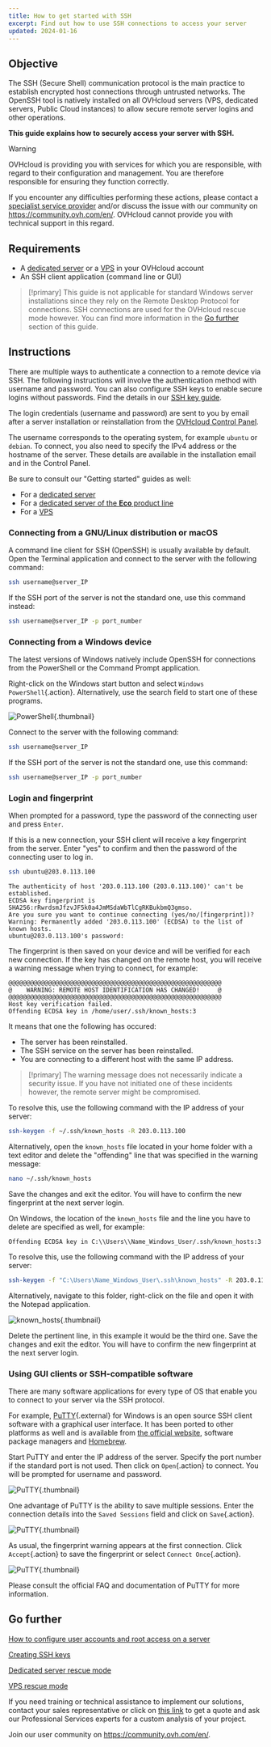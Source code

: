 ```yaml
---
title: How to get started with SSH
excerpt: Find out how to use SSH connections to access your server
updated: 2024-01-16
---
```


## Objective

The SSH (Secure Shell) communication protocol is the main practice to establish encrypted host connections through untrusted networks. The OpenSSH tool is natively installed on all OVHcloud servers (VPS, dedicated servers, Public Cloud instances) to allow secure remote server logins and other operations.

**This guide explains how to securely access your server with SSH.**

> [!warning]
> OVHcloud is providing you with services for which you are responsible, with regard to their configuration and management. You are therefore responsible for ensuring they function correctly.
>
> If you encounter any difficulties performing these actions, please contact a [specialist service provider](/links/partner) and/or discuss the issue with our community on https://community.ovh.com/en/. OVHcloud cannot provide you with technical support in this regard.
>

## Requirements

- A [dedicated server](/links/bare-metal/bare-metal/) or a [VPS](https://www.ovhcloud.com/en-ie/vps/) in your OVHcloud account
- An SSH client application (command line or GUI)

> [!primary]
> This guide is not applicable for standard Windows server installations since they rely on the Remote Desktop Protocol for connections. SSH connections are used for the OVHcloud rescue mode however. You can find more information in the [Go further](#gofurther) section of this guide.
>

## Instructions

There are multiple ways to authenticate a connection to a remote device via SSH. The following instructions will involve the authentication method with username and password. You can also configure SSH keys to enable secure logins without passwords. Find the details in our [SSH key guide](/pages/bare_metal_cloud/dedicated_servers/creating-ssh-keys-dedicated).

The login credentials (username and password) are sent to you by email after a server installation or reinstallation from the [OVHcloud Control Panel](/links/manager).

The username corresponds to the operating system, for example `ubuntu` or `debian`. To connect, you also need to specify the IPv4 address or the hostname of the server. These details are available in the installation email and in the Control Panel.

Be sure to consult our "Getting started" guides as well:

- For a [dedicated server](/pages/bare_metal_cloud/dedicated_servers/getting-started-with-dedicated-server)
- For a [dedicated server of the **Eco** product line](/pages/bare_metal_cloud/dedicated_servers/getting-started-with-dedicated-server-eco)
- For a [VPS](/pages/bare_metal_cloud/virtual_private_servers/starting_with_a_vps)

### Connecting from a GNU/Linux distribution or macOS

A command line client for SSH (OpenSSH) is usually available by default. Open the Terminal application and connect to the server with the following command:

```bash
ssh username@server_IP
```

If the SSH port of the server is not the standard one, use this command instead:

```bash
ssh username@server_IP -p port_number
```

### Connecting from a Windows device

The latest versions of Windows natively include OpenSSH for connections from the PowerShell or the Command Prompt application.

Right-click on the Windows start button and select `Windows PowerShell`{.action}. Alternatively, use the search field to start one of these programs.

![PowerShell](images/windowsps.png){.thumbnail}

Connect to the server with the following command:

```bash
ssh username@server_IP
```

If the SSH port of the server is not the standard one, use this command:

```bash
ssh username@server_IP -p port_number
```

<a name="login"></a>

### Login and fingerprint

When prompted for a password, type the password of the connecting user and press `Enter`.

If this is a new connection, your SSH client will receive a key fingerprint from the server. Enter "yes" to confirm and then the password of the connecting user to log in.

```bash
ssh ubuntu@203.0.113.100
```
```console
The authenticity of host '203.0.113.100 (203.0.113.100)' can't be established.
ECDSA key fingerprint is SHA256:rRwrdsmJfzvJF5k0a4JmMSdaWbTlCgRKBukbmQ3gmso.
Are you sure you want to continue connecting (yes/no/[fingerprint])?
Warning: Permanently added '203.0.113.100' (ECDSA) to the list of known hosts.
ubuntu@203.0.113.100's password:
```

The fingerprint is then saved on your device and will be verified for each new connection. If the key has changed on the remote host, you will receive a warning message when trying to connect, for example:

```console
@@@@@@@@@@@@@@@@@@@@@@@@@@@@@@@@@@@@@@@@@@@@@@@@@@@@@@@@@@@
@    WARNING: REMOTE HOST IDENTIFICATION HAS CHANGED!     @
@@@@@@@@@@@@@@@@@@@@@@@@@@@@@@@@@@@@@@@@@@@@@@@@@@@@@@@@@@@
Host key verification failed.
Offending ECDSA key in /home/user/.ssh/known_hosts:3
```

It means that one the following has occured:

- The server has been reinstalled.
- The SSH service on the server has been reinstalled.
- You are connecting to a different host with the same IP address.

> [!primary]
> The warning message does not necessarily indicate a security issue. If you have not initiated one of these incidents however, the remote server might be compromised.
>

To resolve this, use the following command with the IP address of your server:

```bash
ssh-keygen -f ~/.ssh/known_hosts -R 203.0.113.100
```

Alternatively, open the `known_hosts` file located in your home folder with a text editor and delete the "offending" line that was specified in the warning message:

```bash
nano ~/.ssh/known_hosts
```

Save the changes and exit the editor. You will have to confirm the new fingerprint at the next server login.

On Windows, the location of the `known_hosts` file and the line you have to delete are specified as well, for example:

```console
Offending ECDSA key in C:\\Users\\Name_Windows_User/.ssh/known_hosts:3
```

To resolve this, use the following command with the IP address of your server:

```bash
ssh-keygen -f "C:\Users\Name_Windows_User\.ssh\known_hosts" -R 203.0.113.100
```

Alternatively, navigate to this folder, right-click on the file and open it with the Notepad application.

![known_hosts](images/windowskh.png){.thumbnail}

Delete the pertinent line, in this example it would be the third one. Save the changes and exit the editor. You will have to confirm the new fingerprint at the next server login.

### Using GUI clients or SSH-compatible software

There are many software applications for every type of OS that enable you to connect to your server via the SSH protocol. 

For example, [PuTTY](https://putty.org/){.external} for Windows is an open source SSH client software with a graphical user interface. It has been ported to other platforms as well and is available from [the official website](https://www.chiark.greenend.org.uk/~sgtatham/putty/latest.html), software package managers and [Homebrew](https://brew.sh/).

Start PuTTY and enter the IP address of the server. Specify the port number if the standard port is not used. Then click on `Open`{.action} to connect. You will be prompted for username and password.

![PuTTY](images/putty_01.png){.thumbnail}

One advantage of PuTTY is the ability to save multiple sessions. Enter the connection details into the `Saved Sessions` field and click on `Save`{.action}.

![PuTTY](images/putty_02.png){.thumbnail}

As usual, the fingerprint warning appears at the first connection. Click `Accept`{.action} to save the fingerprint or select `Connect Once`{.action}.

![PuTTY](images/putty_03.png){.thumbnail}

Please consult the official FAQ and documentation of PuTTY for more information.

## Go further <a name="gofurther"></a>

[How to configure user accounts and root access on a server](/pages/bare_metal_cloud/dedicated_servers/changing_root_password_linux_ds)

[Creating SSH keys](/pages/bare_metal_cloud/dedicated_servers/creating-ssh-keys-dedicated)

[Dedicated server rescue mode](/pages/bare_metal_cloud/dedicated_servers/rescue_mode)

[VPS rescue mode](/pages/bare_metal_cloud/virtual_private_servers/rescue)

If you need training or technical assistance to implement our solutions, contact your sales representative or click on [this link](/links/professional-services) to get a quote and ask our Professional Services experts for a custom analysis of your project.

Join our user community on <https://community.ovh.com/en/>.